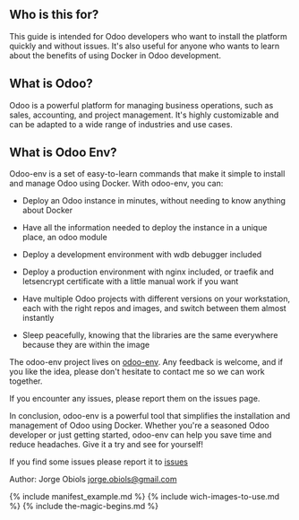 ## Who is this for?

This guide is intended for Odoo developers who want to install the platform quickly and without issues. It's also useful for anyone who wants to learn about the benefits of using Docker in Odoo development.

## What is Odoo?

Odoo is a powerful platform for managing business operations, such as sales, accounting, and project management. It's highly customizable and can be adapted to a wide range of industries and use cases.

## What is Odoo Env?

Odoo-env is a set of easy-to-learn commands that make it simple to install and manage Odoo using Docker. With odoo-env, you can:

- Deploy an Odoo instance in minutes, without needing to know anything about Docker

- Have all the information needed to deploy the instance in a unique place, an odoo module
- Deploy a development environment with wdb debugger included
- Deploy a production environment with nginx included, or traefik and letsencrypt certificate with a little manual work if you want
- Have multiple Odoo projects with different versions on your workstation, each with the right repos and images, and switch between them almost instantly
- Sleep peacefully, knowing that the libraries are the same everywhere because they are within the image

The odoo-env project lives on [odoo-env](https://github.com/jobiols/odoo-env). Any feedback is welcome, and if you like the idea, please don't hesitate to contact me so we can work together.

If you encounter any issues, please report them on the issues page.

In conclusion, odoo-env is a powerful tool that simplifies the installation and management of Odoo using Docker. Whether you're a seasoned Odoo developer or just getting started, odoo-env can help you save time and reduce headaches. Give it a try and see for yourself!

If you find some issues please report it to [issues](https://github.com/jobiols/odoo-env/issues)

Author: Jorge Obiols <jorge.obiols@gmail.com>

{% include manifest_example.md %}
{% include wich-images-to-use.md %}
{% include the-magic-begins.md %}
